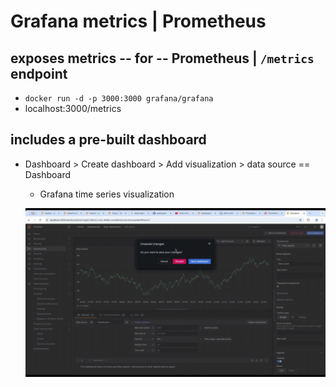 # Grafana metrics | Prometheus
## exposes metrics -- for -- Prometheus | `/metrics` endpoint
* `docker run -d -p 3000:3000 grafana/grafana`
* localhost:3000/metrics
## includes a pre-built dashboard
* Dashboard > Create dashboard > Add visualization > data source == Dashboard
  * Grafana time series visualization 

  ![](grafanaBuiltInDashboard.gif)
